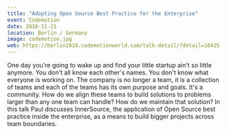 ```yaml
---
title: "Adopting Open Source Best Practice for the Enterprise"
event: Codemotion
date: 2018-11-21
location: Berlin / Germany
image: codemotion.jpg
web: https://berlin2018.codemotionworld.com/talk-detail/?detail=10425
---
```

One day you're going to wake up and find your little startup ain't so little anymore. You don't all know each other's 
names. You don't know what everyone is working on. The company is no longer a team, it is a collection of teams and each 
of the teams has its own purpose and goals. It's a community. How do we align these teams to build solutions to problems 
larger than any one team can handle? How do we maintain that solution? In this talk Paul discusses InnerSource, the 
application of Open Source best practice inside the enterprise, as a means to build bigger projects across team boundaries.